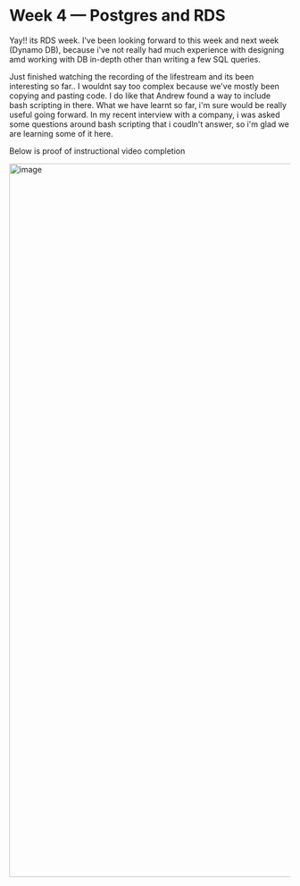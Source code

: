 # Week 4 — Postgres and RDS

Yay!! its RDS week. I've been looking forward to this week and next week (Dynamo DB), because i've not really had much experience with designing amd working with DB in-depth other than writing a few SQL queries.


Just finished watching the recording of the lifestream and its been interesting so far.. I wouldnt say too complex because we've mostly been copying and pasting code. I do like that Andrew found a way to include bash scripting in there. What we have learnt so far, i'm sure would be really useful going forward. In my recent interview with a company, i was asked some questions around bash scripting that i coudln't answer, so i'm glad we are learning some of it here.






Below is proof of instructional video completion


<img width="1277" alt="image" src="https://user-images.githubusercontent.com/112012120/228517425-e2f3d9b3-f2e6-4a98-8b80-491e3be91468.png">
